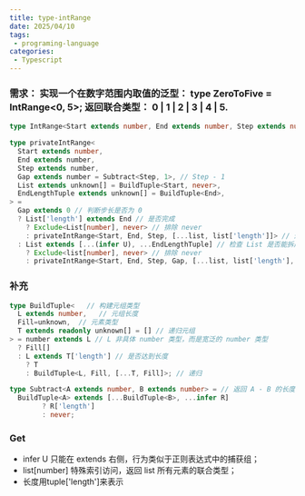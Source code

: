```yaml
---
title: type-intRange
date: 2025/04/10
tags:
 - programing-language
categories:
 - Typescript
---
```


### 需求： 实现一个在数字范围内取值的泛型： type ZeroToFive = IntRange<0, 5>; 返回联合类型： 0 | 1 | 2 | 3 | 4 | 5.

```ts
type IntRange<Start extends number, End extends number, Step extends number = 1> = privateIntRange<Start, End, Step>;

type privateIntRange<
  Start extends number,
  End extends number,
  Step extends number,
  Gap extends number = Subtract<Step, 1>, // Step - 1
  List extends unknown[] = BuildTuple<Start, never>,
  EndLengthTuple extends unknown[] = BuildTuple<End>,
> =
  Gap extends 0 // 判断步长是否为 0
  ? List['length'] extends End // 是否完成
    ? Exclude<List[number], never> // 排除 never
    : privateIntRange<Start, End, Step, [...list, list['length']]> // 递归
  : List extends [...(infer U), ...EndLengthTuple] // 检查 List 是否能拆成 U + EndLengthTuple 两部分, infer U 在此处的行为类似于正则表达式中的捕获组, 只能在 extends 右侧
    ? Exclude<list[number], never> // 排除 never
    : privateIntRange<Start, End, Step, Gap, [...list, list['length'], ...BuildTupe<Gap, never>]>; // 递归，值间用 never 填补
```

### 补充
```ts
type BuildTuple<   // 构建元组类型
  L extends number,   // 元组长度
  Fill=unknown,  // 元素类型
  T extends readonly unknown[] = [] // 递归元组
> = number extends L // L 非具体 number 类型，而是宽泛的 number 类型
  ? Fill[]
  : L extends T['length'] // 是否达到长度
    ? T
    : BuildTuple<L, Fill, [...T, Fill]>; // 递归

type Subtract<A extends number, B extends number> = // 返回 A - B 的长度
  BuildTuple<A> extends [...BuildTuple<B>, ...infer R]
		? R['length']
		: never;
```

### Get
- infer U 只能在 extends 右侧，行为类似于正则表达式中的捕获组；
- list[number] 特殊索引访问，返回 list 所有元素的联合类型；
- 长度用tuple['length']来表示